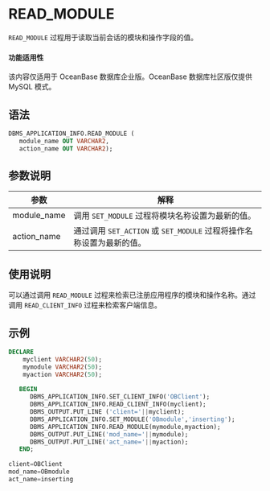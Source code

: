 # READ_MODULE 

`READ_MODULE` 过程用于读取当前会话的模块和操作字段的值。

  <main id="notice" >
    <h4>功能适用性</h4>
    <p>该内容仅适用于 OceanBase 数据库企业版。OceanBase 数据库社区版仅提供 MySQL 模式。</p>
  </main>

## 语法 

```sql
DBMS_APPLICATION_INFO.READ_MODULE ( 
   module_name OUT VARCHAR2, 
   action_name OUT VARCHAR2);  
```

## 参数说明

|    参数    |                                 解释                      |
|------------|----------------------------------------------------------|
|module_name |  调用 `SET_MODULE` 过程将模块名称设置为最新的值。|
|action_name |通过调用 `SET_ACTION` 或 `SET_MODULE` 过程将操作名称设置为最新的值。|

## 使用说明

可以通过调用 `READ_MODULE` 过程来检索已注册应用程序的模块和操作名称。通过调用 `READ_CLIENT_INFO` 过程来检索客户端信息。

## 示例 

```sql
DECLARE
    myclient VARCHAR2(50);
    mymodule VARCHAR2(50);
    myaction VARCHAR2(50);
    
   BEGIN     
      DBMS_APPLICATION_INFO.SET_CLIENT_INFO('OBClient');
      DBMS_APPLICATION_INFO.READ_CLIENT_INFO(myclient);
      DBMS_OUTPUT.PUT_LINE ('client='||myclient);
      DBMS_APPLICATION_INFO.SET_MODULE('OBmodule','inserting');
      DBMS_APPLICATION_INFO.READ_MODULE(mymodule,myaction);
      DBMS_OUTPUT.PUT_LINE('mod_name='||mymodule);
      DBMS_OUTPUT.PUT_LINE('act_name='||myaction);
   END;
   
client=OBClient
mod_name=OBmodule
act_name=inserting  
```